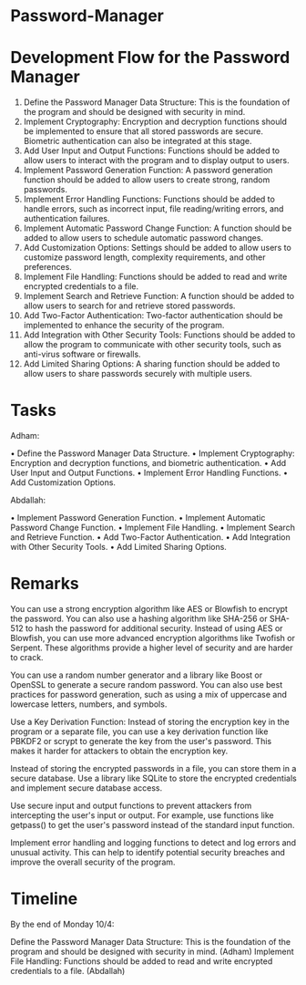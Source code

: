 # Password-Manager

# Development Flow for the Password Manager

1.	Define the Password Manager Data Structure: This is the foundation of the program and should be designed with security in mind.
2.	Implement Cryptography: Encryption and decryption functions should be implemented to ensure that all stored passwords are secure. Biometric authentication can also be integrated at this stage.
3.	Add User Input and Output Functions: Functions should be added to allow users to interact with the program and to display output to users.
4.	Implement Password Generation Function: A password generation function should be added to allow users to create strong, random passwords.
5.	Implement Error Handling Functions: Functions should be added to handle errors, such as incorrect input, file reading/writing errors, and authentication failures.
6.	Implement Automatic Password Change Function: A function should be added to allow users to schedule automatic password changes.
7.	Add Customization Options: Settings should be added to allow users to customize password length, complexity requirements, and other preferences.
8.	Implement File Handling: Functions should be added to read and write encrypted credentials to a file.
9.	Implement Search and Retrieve Function: A function should be added to allow users to search for and retrieve stored passwords.
10.	Add Two-Factor Authentication: Two-factor authentication should be implemented to enhance the security of the program.
11.	Add Integration with Other Security Tools: Functions should be added to allow the program to communicate with other security tools, such as anti-virus software or firewalls.
12.	Add Limited Sharing Options: A sharing function should be added to allow users to share passwords securely with multiple users.


# Tasks

Adham:

•	Define the Password Manager Data Structure.
•	Implement Cryptography: Encryption and decryption functions, and biometric authentication.
•	Add User Input and Output Functions.
•	Implement Error Handling Functions.
•	Add Customization Options.

Abdallah:

•	Implement Password Generation Function.
•	Implement Automatic Password Change Function.
•	Implement File Handling.
•	Implement Search and Retrieve Function.
•	Add Two-Factor Authentication.
•	Add Integration with Other Security Tools.
•	Add Limited Sharing Options.

# Remarks

You can use a strong encryption algorithm like AES or Blowfish to encrypt the password. You can also use a hashing algorithm like SHA-256 or SHA-512 to hash the password for additional security.
Instead of using AES or Blowfish, you can use more advanced encryption algorithms like Twofish or Serpent. These algorithms provide a higher level of security and are harder to crack.

You can use a random number generator and a library like Boost or OpenSSL to generate a secure random password. You can also use best practices for password generation, such as using a mix of uppercase and lowercase letters, numbers, and symbols.

Use a Key Derivation Function: Instead of storing the encryption key in the program or a separate file, you can use a key derivation function like PBKDF2 or scrypt to generate the key from the user's password. This makes it harder for attackers to obtain the encryption key.

Instead of storing the encrypted passwords in a file, you can store them in a secure database. Use a library like SQLite to store the encrypted credentials and implement secure database access.

Use secure input and output functions to prevent attackers from intercepting the user's input or output. For example, use functions like getpass() to get the user's password instead of the standard input function.

Implement error handling and logging functions to detect and log errors and unusual activity. This can help to identify potential security breaches and improve the overall security of the program.


# Timeline

By the end of Monday 10/4:

Define the Password Manager Data Structure: This is the foundation of the program and should be designed with security in mind. (Adham)
Implement File Handling: Functions should be added to read and write encrypted credentials to a file. (Abdallah)

